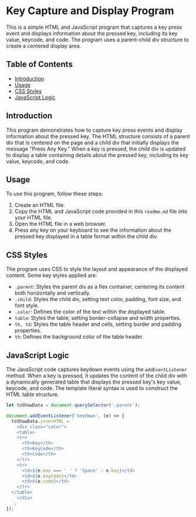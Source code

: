 # Key Capture and Display Program

This is a simple HTML and JavaScript program that captures a key press event and displays information about the pressed key, including its key value, keycode, and code. The program uses a parent-child div structure to create a centered display area.

## Table of Contents

- [Introduction](#introduction)
- [Usage](#usage)
- [CSS Styles](#css-styles)
- [JavaScript Logic](#javascript-logic)

## Introduction

This program demonstrates how to capture key press events and display information about the pressed key. The HTML structure consists of a parent div that is centered on the page and a child div that initially displays the message "Press Any Key." When a key is pressed, the child div is updated to display a table containing details about the pressed key, including its key value, keycode, and code.

## Usage

To use this program, follow these steps:

1. Create an HTML file.
2. Copy the HTML and JavaScript code provided in this `readme.md` file into your HTML file.
3. Open the HTML file in a web browser.
4. Press any key on your keyboard to see the information about the pressed key displayed in a table format within the child div.

## CSS Styles

The program uses CSS to style the layout and appearance of the displayed content. Some key styles applied are:

- `.parent`: Styles the parent div as a flex container, centering its content both horizontally and vertically.
- `.child`: Styles the child div, setting text color, padding, font size, and font style.
- `.color`: Defines the color of the text within the displayed table.
- `table`: Styles the table, setting border-collapse and width properties.
- `th, td`: Styles the table header and cells, setting border and padding properties.
- `th`: Defines the background color of the table header.

## JavaScript Logic

The JavaScript code captures keydown events using the `addEventListener` method. When a key is pressed, it updates the content of the child div with a dynamically generated table that displays the pressed key's key value, keycode, and code. The template literal syntax is used to construct the HTML table structure.

```javascript
let toShowData = document.querySelector('.parent');

document.addEventListener('keydown', (e) => {
  toShowData.innerHTML = `
    <div class="color">
    <table>
    <tr>
      <th>Key</th>
      <th>Keycode</th> 
      <th>Code</th>
    </tr>
    <tr>
      <td>${e.key === ' ' ? 'Space' : e.key}</td>
      <td>${e.keyCode}</td> 
      <td>${e.code}</td>
    </tr>
  </table>
    </div>
  `;
});
